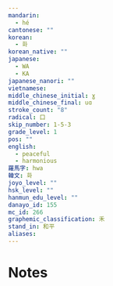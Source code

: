 ```yaml
---
mandarin:
  - hé
cantonese: ""
korean:
  - 화
korean_native: ""
japanese:
  - WA
  - KA
japanese_nanori: ""
vietnamese:
middle_chinese_initial: ɣ
middle_chinese_final: uɑ
stroke_count: "8"
radical: 口
skip_number: 1-5-3
grade_level: 1
pos: ""
english:
  - peaceful
  - harmonious
羅馬字: hwa
韓文: 화
joyo_level: ""
hsk_level: ""
hanmun_edu_level: ""
danayo_id: 155
mc_id: 266
graphemic_classification: 禾
stand_in: 和平
aliases:
---
```


# Notes
